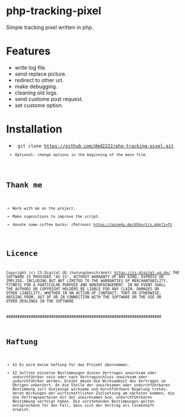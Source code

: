 # php-tracking-pixel
Simple tracking pixel written in php.

# Features
- write log file.
- send replace picture.
- redirect to other url.
- make debugging.
- cleaning old logs.
- send custome post request.
- set custome option.

# Installation
- <code> git clone https://github.com/dmd2222/php-tracking-pixel.git <code>
- Optional: change options in the beginning of the main file.
  
# Thank me
 - Work with me on the project.
 - Make sugesstions to improve the script.
 - donate some coffee bucks: (Patreon) https://unze4u.de/UShort/s.php?i=ft
  
  
 # Licence
 Copyright (c) CS-Digital UG (hatungsbeschränkt) https://cs-digital-ug.de/ 
THE SOFTWARE IS PROVIDED "AS IS", WITHOUT WARRANTY OF ANY KIND, EXPRESS OR IMPLIED,
INCLUDING BUT NOT LIMITED TO THE WARRANTIES OF MERCHANTABILITY, FITNESS FOR A PARTICULAR PURPOSE AND NONINFRINGEMENT.
IN NO EVENT SHALL THE AUTHORS OR COPYRIGHT HOLDERS BE LIABLE FOR ANY CLAIM, DAMAGES OR OTHER LIABILITY,
WHETHER IN AN ACTION OF CONTRACT, TORT OR OTHERWISE, ARISING FROM, OUT OF OR IN CONNECTION WITH THE SOFTWARE OR
THE USE OR OTHER DEALINGS IN THE SOFTWARE
  
  
  
  
  #####################################################################
# Haftung
  - §1 Es wird keine haftung für das Projekt übernommen.
  - §2 Sollten einzelne Bestimmungen dieses Vertrages unwirksam oder undurchführbar sein oder nach Vertragsschluss unwirksam oder undurchführbar werden, bleibt davon die Wirksamkeit des Vertrages im Übrigen unberührt. An die Stelle der unwirksamen oder undurchführbaren Bestimmung soll diejenige wirksame und durchführbare Regelung treten, deren Wirkungen der wirtschaftlichen Zielsetzung am nächsten kommen, die die Vertragsparteien mit der unwirksamen bzw. undurchführbaren Bestimmung verfolgt haben. Die vorstehenden Bestimmungen gelten entsprechend für den Fall, dass sich der Vertrag als lückenhaft erweist.
